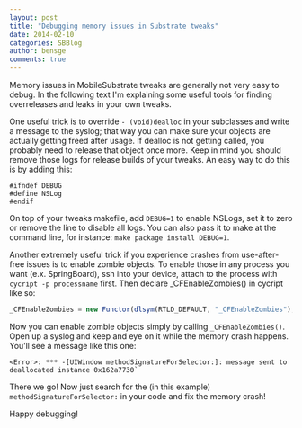 ```yaml
---
layout: post
title: "Debugging memory issues in Substrate tweaks"
date: 2014-02-10
categories: SBBlog
author: bensge
comments: true
---
```


Memory issues in MobileSubstrate tweaks are generally not very easy to debug. In the following text I'm explaining some useful tools for finding overreleases and leaks in your own tweaks.

<!--more-->

One useful trick is to override `- (void)dealloc` in your subclasses and write a message to the syslog; that way you can make sure your objects are actually getting freed after usage. If dealloc is not getting called, you probably need to release that object once more. Keep in mind you should remove those logs for release builds of your tweaks. An easy way to do this is by adding this:

``` objc
#ifndef DEBUG
#define NSLog
#endif
```

On top of your tweaks makefile, add `DEBUG=1` to enable NSLogs, set it to zero or remove the line to disable all logs. You can also pass it to make at the command line, for instance: `make package install DEBUG=1`.

Another extremely useful trick if you experience crashes from use-after-free issues is to enable zombie objects. To enable those in any process you want (e.x. SpringBoard), ssh into your device, attach to the process with `cycript -p processname` first. Then declare _CFEnableZombies() in cycript like so: 

``` javascript
_CFEnableZombies = new Functor(dlsym(RTLD_DEFAULT, "_CFEnableZombies"), "v");
```

Now you can enable zombie objects simply by calling `_CFEnableZombies()`. Open up a syslog and keep and eye on it while the memory crash happens. You’ll see a message like this one:

``` plain
<Error>: *** -[UIWindow methodSignatureForSelector:]: message sent to deallocated instance 0x162a7730`
```

There we go! Now just search for the (in this example) `methodSignatureForSelector:` in your code and fix the memory crash!

Happy debugging!

